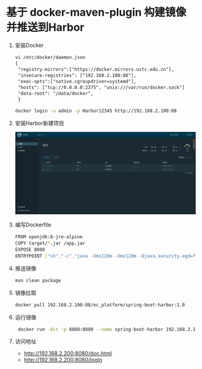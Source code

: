 # 基于 docker-maven-plugin 构建镜像并推送到Harbor

1. 安装Docker

   ```bash\
   vi /etc/docker/daemon.json
   {
    "registry-mirrors":["https://docker.mirrors.ustc.edu.cn"],
    "insecure-registries": ["192.168.2.100:88"],
    "exec-opts":["native.cgroupdriver=systemd"],
    "hosts": ["tcp://0.0.0.0:2375", "unix:///var/run/docker.sock"]
    "data-root": "/data/docker",   
	}
   ```
   
   ```bash
   docker login -u admin -p Harbor12345 http://192.168.2.100:88
   ```

2. 安装Harbor新建项目

   ![](doc/assets/harbor.png)

3. 编写Dockerfile

   ```bash
   FROM openjdk:8-jre-alpine
   COPY target/*.jar /app.jar
   EXPOSE 8080
   ENTRYPOINT ["sh","-c","java -Xms128m -Xmx128m -Djava.security.egd=file:/dev/./urandom -jar /app.jar"]
   ```

4. 推送镜像

   ```bash
   mvn clean package
   ```

5. 镜像拉取 

   ```bash
   docker pull 192.168.2.100:88/ec_platform/spring-boot-harbor:1.0
   ```

6. 运行镜像

   ```bash
    docker run -dit -p 8080:8080 --name spring-boot-harbor 192.168.2.100:88/ec_platform/spring-boot-harbor:1.0
   ```

7. 访问地址

   - http://192.168.2.200:8080/doc.html 
   - http://192.168.2.200:8080/login